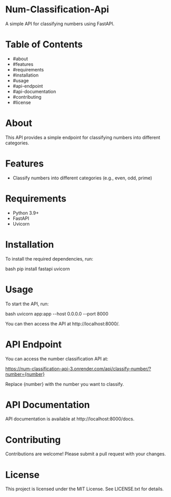 # Num-Classification-Api

A simple API for classifying numbers using FastAPI.

# Table of Contents
- #about
- #features
- #requirements
- #installation
- #usage
- #api-endpoint
- #api-documentation
- #contributing
- #license

# About
This API provides a simple endpoint for classifying numbers into different categories.

# Features
- Classify numbers into different categories (e.g., even, odd, prime)

# Requirements
- Python 3.9+
- FastAPI
- Uvicorn

# Installation
To install the required dependencies, run:

bash
pip install fastapi uvicorn


# Usage
To start the API, run:

bash
uvicorn app:app --host 0.0.0.0 --port 8000

You can then access the API at http://localhost:8000/.

# API Endpoint
You can access the number classification API at:

https://num-classification-api-3.onrender.com/api/classify-number/?number={number}

Replace {number} with the number you want to classify.

# API Documentation
API documentation is available at http://localhost:8000/docs.

# Contributing
Contributions are welcome! Please submit a pull request with your changes.

# License
This project is licensed under the MIT License. See LICENSE.txt for details.
